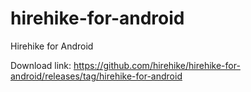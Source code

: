 # hirehike-for-android
Hirehike for Android

Download link: https://github.com/hirehike/hirehike-for-android/releases/tag/hirehike-for-android
